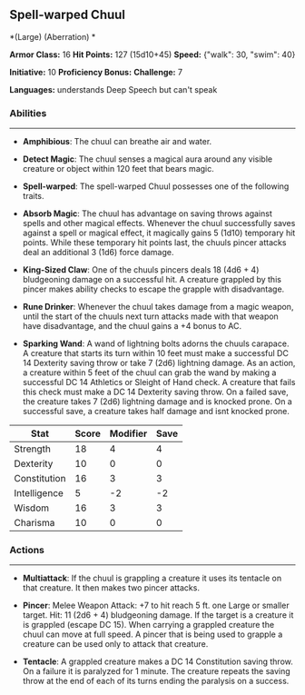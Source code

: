 ## Spell-warped Chuul
*(Large) (Aberration) *

**Armor Class:** 16
**Hit Points:** 127 (15d10+45)
**Speed:** {"walk": 30, "swim": 40}

**Initiative:** 10
**Proficiency Bonus:**
**Challenge:** 7

**Languages:** understands Deep Speech but can't speak

### Abilities
 --- 
- **Amphibious**: The chuul can breathe air and water.

- **Detect Magic**: The chuul senses a magical aura around any visible creature or object within 120 feet that bears magic.

- **Spell-warped**: The spell-warped Chuul possesses one of the following traits.

- **Absorb Magic**: The chuul has advantage on saving throws against spells and other magical effects. Whenever the chuul successfully saves against a spell or magical effect, it magically gains 5 (1d10) temporary hit points. While these temporary hit points last, the chuuls pincer attacks deal an additional 3 (1d6) force damage.

- **King-Sized Claw**: One of the chuuls pincers deals 18 (4d6 + 4) bludgeoning damage on a successful hit. A creature grappled by this pincer makes ability checks to escape the grapple with disadvantage.

- **Rune Drinker**: Whenever the chuul takes damage from a magic weapon, until the start of the chuuls next turn attacks made with that weapon have disadvantage, and the chuul gains a +4 bonus to AC.

- **Sparking Wand**: A wand of lightning bolts adorns the chuuls carapace. A creature that starts its turn within 10 feet must make a successful DC 14 Dexterity saving throw or take 7 (2d6) lightning damage. As an action, a creature within 5 feet of the chuul can grab the wand by making a successful DC 14 Athletics or Sleight of Hand check. A creature that fails this check must make a DC 14 Dexterity saving throw. On a failed save, the creature takes 7 (2d6) lightning damage and is knocked prone. On a successful save, a creature takes half damage and isnt knocked prone.



| Stat | Score | Modifier | Save |
| ---- | ---- | ---- | ---- |
| Strength | 18 | 4 | 4 |
| Dexterity | 10 | 0 | 0 |
| Constitution | 16 | 3 | 3 |
| Intelligence | 5 | -2 | -2 |
| Wisdom | 16 | 3 | 3 |
| Charisma | 10 | 0 | 0 |

### Actions
 --- 
- **Multiattack**: If the chuul is grappling a creature  it uses its tentacle on that creature. It then makes two pincer attacks.

- **Pincer**: Melee Weapon Attack: +7 to hit  reach 5 ft.  one Large or smaller target. Hit: 11 (2d6 + 4) bludgeoning damage. If the target is a creature  it is grappled (escape DC 15). When carrying a grappled creature  the chuul can move at full speed. A pincer that is being used to grapple a creature can be used only to attack that creature.

- **Tentacle**: A grappled creature makes a DC 14 Constitution saving throw. On a failure  it is paralyzed for 1 minute. The creature repeats the saving throw at the end of each of its turns  ending the paralysis on a success.


